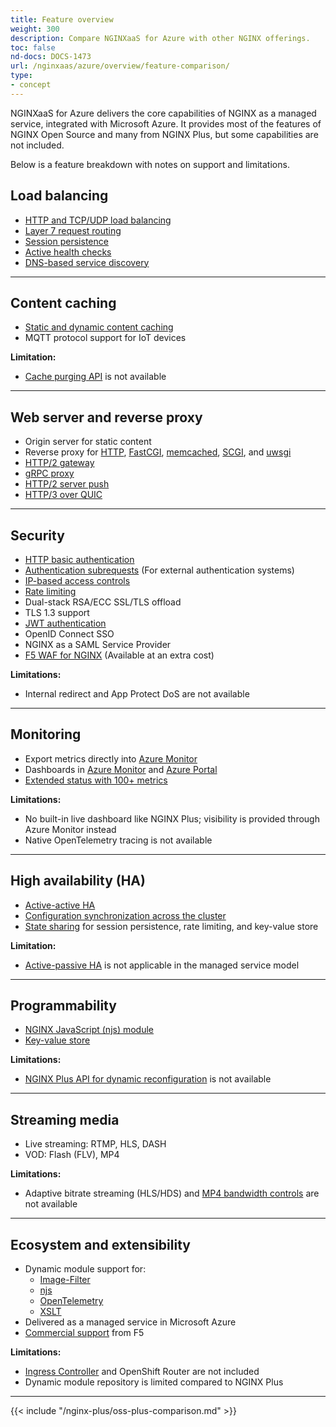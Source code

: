 ```yaml
---
title: Feature overview
weight: 300
description: Compare NGINXaaS for Azure with other NGINX offerings.
toc: false
nd-docs: DOCS-1473
url: /nginxaas/azure/overview/feature-comparison/
type:
- concept
---
```


NGINXaaS for Azure delivers the core capabilities of NGINX as a managed service, integrated with Microsoft Azure. It provides most of the features of NGINX Open Source and many from NGINX Plus, but some capabilities are not included.

Below is a feature breakdown with notes on support and limitations.


## Load balancing

- [HTTP and TCP/UDP load balancing](https://docs.nginx.com/nginx/admin-guide/load-balancer/http-load-balancer/)
- [Layer 7 request routing](https://www.nginx.org/en/docs/http/ngx_http_core_module.html#location)
- [Session persistence](https://docs.nginx.com/nginx/admin-guide/load-balancer/http-load-balancer/#enabling-session-persistence)
- [Active health checks](https://docs.nginx.com/nginx/admin-guide/load-balancer/http-health-check/)
- [DNS-based service discovery](https://nginx.org/en/docs/http/ngx_http_upstream_module.html#service)

---

## Content caching

- [Static and dynamic content caching](https://docs.nginx.com/nginx/admin-guide/content-cache/content-caching/)
- MQTT protocol support for IoT devices

**Limitation:**

- [Cache purging API](https://docs.nginx.com/nginx/admin-guide/content-cache/content-caching/#purging-content-from-the-cache) is not available

---

## Web server and reverse proxy

- Origin server for static content  
- Reverse proxy for [HTTP](https://nginx.org/en/docs/http/ngx_http_proxy_module.html), [FastCGI](https://nginx.org/en/docs/http/ngx_http_fastcgi_module.html), [memcached](https://nginx.org/en/docs/http/ngx_http_memcached_module.html), [SCGI](https://nginx.org/en/docs/http/ngx_http_scgi_module.html), and [uwsgi](https://nginx.org/en/docs/http/ngx_http_uwsgi_module.html)
- [HTTP/2 gateway](https://www.nginx.org/en/docs/http/ngx_http_v2_module.html)
- [gRPC proxy](https://nginx.org/en/docs/http/ngx_http_grpc_module.html)
- [HTTP/2 server push](https://nginx.org/en/docs/http/ngx_http_v2_module.html#http2_push)
- [HTTP/3 over QUIC](https://nginx.org/en/docs/http/ngx_http_v3_module.html)

---

## Security

- [HTTP basic authentication](https://www.nginx.org/en/docs/http/ngx_http_auth_basic_module.html)
- [Authentication subrequests](https://nginx.org/en/docs/http/ngx_http_auth_request_module.html) (For external authentication systems)
- [IP-based access controls](https://nginx.org/en/docs/http/ngx_http_access_module.html)
- [Rate limiting](https://blog.nginx.org/blog/rate-limiting-nginx)
- Dual-stack RSA/ECC SSL/TLS offload
- TLS 1.3 support
- [JWT authentication](https://nginx.org/en/docs/http/ngx_http_auth_jwt_module.html)
- OpenID Connect SSO
- NGINX as a SAML Service Provider  
- [F5 WAF for NGINX](https://www.f5.com/products/nginx/nginx-app-protect) (Available at an extra cost)  

**Limitations:** 

- Internal redirect and App Protect DoS are not available

---

## Monitoring

- Export metrics directly into [Azure Monitor](https://learn.microsoft.com/en-us/azure/azure-monitor/overview)
- Dashboards in [Azure Monitor](https://learn.microsoft.com/en-us/azure/azure-monitor/overview) and [Azure Portal](https://azure.microsoft.com/en-us/get-started/azure-portal)
- [Extended status with 100+ metrics](https://docs.nginx.com/nginx/admin-guide/monitoring/live-activity-monitoring/)

**Limitations:**  

- No built-in live dashboard like NGINX Plus; visibility is provided through Azure Monitor instead
- Native OpenTelemetry tracing is not available

---

## High availability (HA)

- [Active-active HA](https://docs.nginx.com/nginx/admin-guide/high-availability/)
- [Configuration synchronization across the cluster](https://docs.nginx.com/nginx/admin-guide/high-availability/configuration-sharing/)
- [State sharing](https://docs.nginx.com/nginx/admin-guide/high-availability/zone_sync/) for session persistence, rate limiting, and key-value store

**Limitation:**

- [Active-passive HA](https://docs.nginx.com/nginx/admin-guide/high-availability/) is not applicable in the managed service model

---

## Programmability

- [NGINX JavaScript (njs) module](https://www.f5.com/company/blog/nginx/harnessing-power-convenience-of-javascript-for-each-request-with-nginx-javascript-module)
- [Key-value store](https://nginx.org/en/docs/http/ngx_http_keyval_module.html)

**Limitations:**  

- [NGINX Plus API for dynamic reconfiguration](https://docs.nginx.com/nginx/admin-guide/load-balancer/dynamic-configuration-api/) is not available

---

## Streaming media

- Live streaming: RTMP, HLS, DASH
- VOD: Flash (FLV), MP4

**Limitations:** 

- Adaptive bitrate streaming (HLS/HDS) and [MP4 bandwidth controls](https://nginx.org/en/docs/http/ngx_http_mp4_module.html) are not available

---

## Ecosystem and extensibility

- Dynamic module support for:  
  - [Image-Filter](https://nginx.org/en/docs/http/ngx_http_image_filter_module.html)
  - [njs](https://nginx.org/en/docs/njs/)
  - [OpenTelemetry](https://nginx.org/en/docs/ngx_otel_module.html)
  - [XSLT](https://nginx.org/en/docs/http/ngx_http_xslt_module.html)
- Delivered as a managed service in Microsoft Azure
- [Commercial support](https://my.f5.com/manage/s/article/K000140156/) from F5

**Limitations:**  

- [Ingress Controller](https://www.f5.com/products/nginx/nginx-ingress-controller) and OpenShift Router are not included
- Dynamic module repository is limited compared to NGINX Plus

---

{{< include "/nginx-plus/oss-plus-comparison.md" >}}
